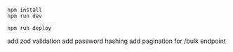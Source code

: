 ```
npm install
npm run dev
```

```
npm run deploy
```
add zod validation 
add password hashing 
add pagination for /bulk endpoint 
